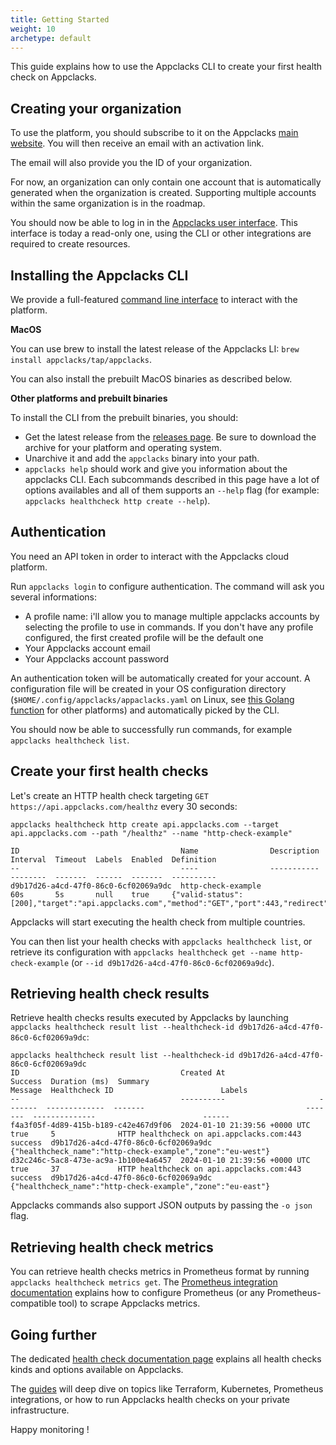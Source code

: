 ```yaml
---
title: Getting Started
weight: 10
archetype: default
---
```


This guide explains how to use the Appclacks CLI to create your first health check on Appclacks.

## Creating your organization

To use the platform, you should subscribe to it on the Appclacks [main website](https://appclacks.com/#register). You will then receive an email with an activation link.

The email will also provide you the ID of your organization.

For now, an organization can only contain one account that is automatically generated when the organization is created. Supporting multiple accounts within the same organization is in the roadmap.

You should now be able to log in in the [Appclacks user interface](https://api.appclacks.com). This interface is today a read-only one, using the CLI or other integrations are required to create resources.

## Installing the Appclacks CLI

We provide a full-featured [command line interface](https://github.com/appclacks/cli) to interact with the platform.

**MacOS**

You can use brew to install the latest release of the Appclacks LI: `brew install appclacks/tap/appclacks`.

You can also install the prebuilt MacOS binaries as described below.

**Other platforms and prebuilt binaries**

To install the CLI from the prebuilt binaries, you should:

- Get the latest release from the [releases page](https://github.com/appclacks/cli/releases). Be sure to download the archive for your platform and operating system.
- Unarchive it and add the `appclacks` binary into your path.
- `appclacks help` should work and give you information about the appclacks CLI. Each subcommands described in this page have a lot of options availables and all of them supports an `--help` flag (for example: `appclacks healthcheck http create --help`).

## Authentication

You need an API token in order to interact with the Appclacks cloud platform.

Run `appclacks login` to configure authentication. The command will ask you several informations:
- A profile name: i'll allow you to manage multiple appclacks accounts by selecting the profile to use in commands. If you don't have any profile configured, the first created profile will be the default one
- Your Appclacks account email
- Your Appclacks account password

An authentication token will be automatically created for your account. A configuration file will be created in your OS configuration directory (`$HOME/.config/appclacks/appaclacks.yaml` on Linux, see [this Golang function](https://pkg.go.dev/os#UserConfigDir) for other platforms) and automatically picked by the CLI.

You should now be able to successfully run commands, for example `appclacks healthcheck list`.

## Create your first health checks

Let's create an HTTP health check targeting `GET https://api.appclacks.com/healthz` every 30 seconds:

```shell
appclacks healthcheck http create api.appclacks.com --target api.appclacks.com --path "/healthz" --name "http-check-example"

ID                                    Name                Description  Interval  Timeout  Labels  Enabled  Definition
--                                    ----                -----------  --------  -------  ------  -------  ----------
d9b17d26-a4cd-47f0-86c0-6cf02069a9dc  http-check-example               60s       5s       null    true     {"valid-status":[200],"target":"api.appclacks.com","method":"GET","port":443,"redirect":true,"protocol":"https","path":"/healthz"}
```

Appclacks will start executing the health check from multiple countries.

You can then list your health checks with `appclacks healthcheck list`, or retrieve its configuration with `appclacks healthcheck get --name http-check-example` (or `--id d9b17d26-a4cd-47f0-86c0-6cf02069a9dc`).

## Retrieving health check results

Retrieve health checks results executed by Appclacks by launching `appclacks healthcheck result list --healthcheck-id d9b17d26-a4cd-47f0-86c0-6cf02069a9dc`:

```
appclacks healthcheck result list --healthcheck-id d9b17d26-a4cd-47f0-86c0-6cf02069a9dc
ID                                    Created At                     Success  Duration (ms)  Summary                                    Message  Healthcheck ID                        Labels
--                                    ----------                     -------  -------------  -------                                    -------  --------------                        ------
f4a3f05f-4d89-415b-b189-c42e467d9f06  2024-01-10 21:39:56 +0000 UTC  true     5              HTTP healthcheck on api.appclacks.com:443  success  d9b17d26-a4cd-47f0-86c0-6cf02069a9dc  {"healthcheck_name":"http-check-example","zone":"eu-west"}
d32c246c-5ac8-473e-ac9a-1b100e4a6457  2024-01-10 21:39:56 +0000 UTC  true     37             HTTP healthcheck on api.appclacks.com:443  success  d9b17d26-a4cd-47f0-86c0-6cf02069a9dc  {"healthcheck_name":"http-check-example","zone":"eu-east"}
```

Appclacks commands also support JSON outputs by passing the `-o json` flag.

## Retrieving health check metrics

You can retrieve health checks metrics in Prometheus format by running `appclacks healthcheck metrics get`. The [Prometheus integration documentation](https://www.doc.appclacks.com/guides/metrics/) explains how to configure Prometheus (or any Prometheus-compatible tool) to scrape Appclacks metrics.

## Going further

The dedicated [health check documentation page](/guides/healthcheck/) explains all health checks kinds and options available on Appclacks.

The [guides](/guides/) will deep dive on topics like Terraform, Kubernetes, Prometheus integrations, or how to run Appclacks health checks on your private infrastructure.

Happy monitoring !
